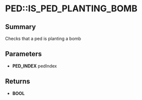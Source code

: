 # PED::IS_PED_PLANTING_BOMB

## Summary
Checks that a ped is planting a bomb

## Parameters
* **PED_INDEX** pedIndex

## Returns
* **BOOL**